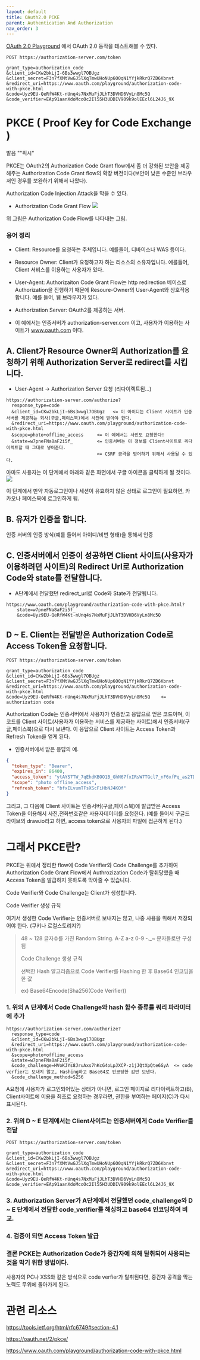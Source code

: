 ```yaml
---
layout: default
title: OAuth2.0 PCKE
parent: Authentication And Authorization
nav_order: 3
---
```


[OAuth 2.0 Playground](https://www.oauth.com/playground/) 에서 OAuth 2.0 동작을 테스트해볼 수 있다.

```
POST https://authorization-server.com/token

grant_type=authorization_code
&client_id=CKw2bkLjI-6Bs3wwgl7OBUgz
&client_secret=F3n7fXMtVwGJ5lXqTmwUHoNUp6O0qN1YYjkRkrQ7ZD6Kbnvt
&redirect_uri=https://www.oauth.com/playground/authorization-code-with-pkce.html
&code=Uyz9EU-QeRfW4Kt-nUnq4s7NxMuFjJLhT3DVHD6VyLn8Mc5Q
&code_verifier=EAp91aanXdoMcoOc2Il55H3UDDIV909k9olEEcl6L24J6_9X
```

# PKCE ( Proof Key for Code Exchange )

발음 ""픽시"

PKCE는 OAuth2의 Authorization Code Grant flow에서 좀 더 강화된 보안을 제공해주는 Authorization Code Grant flow의 확장 버전이다(보안이 낮은 수준인 브라우저인 경우를 보완하기 위해서 나왔다).

Authorization Code Injection Attack을 막을 수 있다.




 * Authorization Code Grant Flow
![](/images/authz/Authorization-Code-Flow-Diagram.png)

위 그림은 Authorization Code Flow를 나타내는 그림.

### 용어 정리
 * Client: Resource를 요청하는 주체입니다. 예를들어, 디바이스나 WAS 등이다.
 * Resource Owner: Client가 요청하고자 하는 리소스의 소유자입니다. 예를들어, Client 서비스를 이용하는 사용자가 있다.
 * User-Agent: Authorizaiton Code Grant Flow는 http redirection 베이스로 Authorization을 진행하기 때문에 Resoure-Owner의 User-Agent와 상호작용합니다. 예를 들어, 웹 브라우저가 있다.
 * Authorization Server: OAuth2를 제공하는 서버.

 * 이 예에서는 인증서버가 authorization-server.com 이고, 사용자가 이용하는 사이트가 www.oauth.com 이다.

## A. Client가 Resource Owner의 Authorization를 요청하기 위해 Authorization Server로 redirect를 시킵니다.

 * User-Agent -> Authorization Server 요청 (리다이렉트된...)
```
https://authorization-server.com/authorize?
  response_type=code
  &client_id=CKw2bkLjI-6Bs3wwgl7OBUgz   <= 이 아이디는 Client 사이트가 인증서버를 제공하는 회사(구글,페이스북)에서 사전에 받아야 한다.
  &redirect_uri=https://www.oauth.com/playground/authorization-code-with-pkce.html
  &scope=photo+offline_access     <= 이 예에서는 사진도 요청한다!
  &state=w7pneFNa8aF2i5f_         <= 인증서버는 이 정보를 Client사이트로 리다이렉트할 때 그대로 넣어준다.
                                  <= CSRF 공격을 방어하기 위해서 사용될 수 있다.
```

아마도 사용자는 이 단계에서 아래와 같은 화면에서 구글 아이콘을 클릭하게 될 것이다.
![](/images/authz/SNS-Login-Screen-1.png)

이 단계에서 만약 자동로그인이나 세션이 유효하지 않은 상태로 로그인이 필요하면, 카카오나 페이스북에 로그인하게 됨.


## B. 유저가 인증을 합니다.
인증 서버의 인증 방식(예를 들어서 아이디/비번 형태)을 통해서 인증

## C. 인증서버에서 인증이 성공하면 Client 사이트(사용자가 이용하려던 사이트)의 Redirect Url로 Authorization Code와 state를 전달합니다.

 * A단계에서 전달했던 redirect_url로 Code와 State가 전달됩니다.
```
https://www.oauth.com/playground/authorization-code-with-pkce.html?
	state=w7pneFNa8aF2i5f_
    &code=Uyz9EU-QeRfW4Kt-nUnq4s7NxMuFjJLhT3DVHD6VyLn8Mc5Q
```



## D ~ E. Client는 전달받은 Authorization Code로 Access Token을 요청합니다.

```
POST https://authorization-server.com/token

grant_type=authorization_code
&client_id=CKw2bkLjI-6Bs3wwgl7OBUgz
&client_secret=F3n7fXMtVwGJ5lXqTmwUHoNUp6O0qN1YYjkRkrQ7ZD6Kbnvt
&redirect_uri=https://www.oauth.com/playground/authorization-code-with-pkce.html
&code=Uyz9EU-QeRfW4Kt-nUnq4s7NxMuFjJLhT3DVHD6VyLn8Mc5Q    <= authorization code
```

Authorization Code는 인증서버에서 사용자가 인증받고 응답으로 얻은 코드이며, 이 코드를 Client 사이트(사용자가 이용하는 서비스를 제공하는 사이트)에서 인증서버(구글,페이스북)으로 다시 보낸다.
이 응답으로 Client 사이트는 Access Token과 Refresh Token을 얻게 된다.


 * 인증서버에서 받은 응답의 예.
```json
{
  "token_type": "Bearer",
  "expires_in": 86400,
  "access_token": "ytAYS7TW_7qEhdKBOO1B_GhN67fxIRsW7TGcl7_nF6xfPq_as2TDWgNYKOg4ZQfGGAsHOvfi",
  "scope": "photo offline_access",
  "refresh_token": "bfxELvumTFsXScFiHbNJ4KOf"
}
```

그리고, 그 다음에 Client 사이트는 인증서버(구글,페이스북)에 발급받은 Access Token을 이용해서 사진,전화번호같은 사용자데이터를 요청한다.
(예를 들어서 구글드라이브의 draw.io라고 하면, access token으로 사용자의 파일에 접근하게 된다.)



# 그래서 PKCE란?

PKCE는 위에서 정리한 flow에 Code Verifier와 Code Challenge를 추가하여 Authorization Code Grant Flow에서 Authrozization Code가 탈취당했을 때 Access Token을 발급하지 못하도록 막아줄 수 있습니다.

Code Verifier와 Code Challenge는 Client가 생성합니다.

Code Verifier 생성 규칙

여기서 생성한 Code Verifier는 인증서버로 보내지는 않고, 나중 사용을 위해서 저장되어야 한다. (쿠키나 로컬스토리지?)

>48 ~ 128 글자수를 가진 Random String.
>A-Z a-z 0-9 -._~ 문자들로만 구성됨
>
>Code Challenge 생성 규칙
>
>선택한 Hash 알고리즘으로 Code Verifier를 Hashing 한 후 Base64 인코딩을 한 값
>
>ex) Base64Encode(Sha256(Code Verifier))



### 1. 위의 A 단계에서 Code Challenge와 hash 함수 종류를 쿼리 파라미터에 추가
```
https://authorization-server.com/authorize?
  response_type=code
  &client_id=CKw2bkLjI-6Bs3wwgl7OBUgz
  &redirect_uri=https://www.oauth.com/playground/authorization-code-with-pkce.html
  &scope=photo+offline_access
  &state=w7pneFNa8aF2i5f_
  &code_challenge=HVoKJYs8JruAxs7hKcG4oLpJXCP-z1jJQtXpQte6GyA  <= code verfier는 보내지 않고, Hashing하고 Base64로 인코딩한 값만 보낸다.
  &code_challenge_method=S256
```

A요청에 사용자가 로그인되어있는 상태가 아니면, 로그인 페이지로 리다이렉트하고(B),
Client사이트에 이용을 최초로 요청하는 경우라면, 권한을 부여하는 페이지(C)가 다시 표시된다.


### 2. 위의 D ~ E 단계에서는 Client사이트는 인증서버에게 Code Verifier를 전달

```
POST https://authorization-server.com/token

grant_type=authorization_code
&client_id=CKw2bkLjI-6Bs3wwgl7OBUgz
&client_secret=F3n7fXMtVwGJ5lXqTmwUHoNUp6O0qN1YYjkRkrQ7ZD6Kbnvt
&redirect_uri=https://www.oauth.com/playground/authorization-code-with-pkce.html
&code=Uyz9EU-QeRfW4Kt-nUnq4s7NxMuFjJLhT3DVHD6VyLn8Mc5Q
&code_verifier=EAp91aanXdoMcoOc2Il55H3UDDIV909k9olEEcl6L24J6_9X
```


### 3. Authorization Server가 A단계에서 전달했던 code_challenge와 D ~ E 단계에서 전달한 code_verifier를 해싱하고 base64 인코딩하여 비교.


### 4. 검증이 되면 Access Token 발급


### 결론 PCKE는 Authorization Code가 중간자에 의해 탈취되어 사용되는 것을 막기 위한 방법이다.

사용자의 PC나 XSS와 같은 방식으로 code verfier가 탈취된다면, 중간자 공격을 막는 노력도 무위에 돌아가게 된다.


# 관련 리소스

https://tools.ietf.org/html/rfc6749#section-4.1

https://oauth.net/2/pkce/

https://www.oauth.com/playground/authorization-code-with-pkce.html
